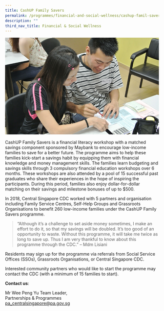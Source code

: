 ```yaml
---
title: CashUP Family Savers
permalink: /programmes/financial-and-social-wellness/cashup-famil-savers/
description: ""
third_nav_title: Financial & Social Wellness
---
```

![CashUP Family Savers](/images/Programmes/7230e959-c572-483d-b4e6-6b908cc40637_cashup-family-savers.jpg)

CashUP Family Savers is a financial literacy workshop with a matched savings component sponsored by Maybank to encourage low-income families to save for a better future. The programme aims to help these families kick-start a savings habit by equipping them with financial knowledge and money management skills. The families learn budgeting and savings skills through 3 compulsory financial education workshops over 6 months. These workshops are also attended by a pool of 15 successful past graduates who share their experiences in the hope of inspiring the participants. During this period, families also enjoy dollar-for-dollar matching on their savings and milestone bonuses of up to $500.

In 2018, Central Singapore CDC worked with 5 partners and organisation including Family Service Centres, Self-Help Groups and Grassroots Organisations to benefit 260 low-income families under the CashUP Family Savers programme.

> “Although it’s a challenge to set aside money sometimes, I make an effort to do it, so that my savings will be doubled. It’s too good of an opportunity to waste. Without this programme, it will take me twice as long to save up. Thus I am very thankful to know about this programme through the CDC.” – Mdm Lisiani

Residents may sign up for the programme via referrals from Social Service Offices (SSOs), Grassroots Organisations, or Central Singapore CDC.

Interested community partners who would like to start the programme may contact the CDC (with a minimum of 15 families to start).

**Contact us**:

Mr Wee Peng Yu
Team Leader,   
Partnerships & Programmes  
[pa\_centralsingapore@pa.gov.sg](mailto:pa_centralsingapore@pa.gov.sg)